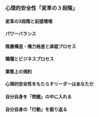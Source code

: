 ### 心理的安全性「変革の３段階」
#### 変革の3段階と前提環境
#### パワーバランス
#### 階層構造・権力格差と承認プロセス
#### 職種とビジネスプロセス
#### 業態上の規約
#### 心理的安全性をもたらすリーダーはあなただ
#### 自分自身を「問題」の中に入れる
#### 自分自身の「行動」を振り返る

